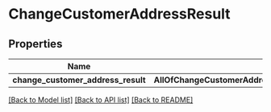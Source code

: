 # ChangeCustomerAddressResult

## Properties
Name | Type | Description | Notes
------------ | ------------- | ------------- | -------------
**change_customer_address_result** | **AllOfChangeCustomerAddressResultChangeCustomerAddressResult** |  | 

[[Back to Model list]](../README.md#documentation-for-models) [[Back to API list]](../README.md#documentation-for-api-endpoints) [[Back to README]](../README.md)

